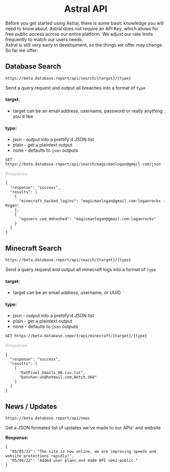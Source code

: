 <h1 align="center">Astral API</h1>
<div class="section-block">
	<div class="answer">
		<div class="text-block"> Before you get started using Astral, there is some basic knowledge you will need to know about. Astral does not require an API Key, which allows for free public access across our entire platform. We adjust our rate limits frequently to match our users needs. </div> Astral is still very early in development, so the things we offer may change. So far we offer:
	</div>
</div>
<div class="section-block">
	<div class="answer">
		<div class="text-block">
			<h2 class="endpoint-title">Database Search</h2> <pre><code class="language-plaintext">https://beta.database.report/api/search/{target}/{type}</code></pre>
			<p>Send a query request and output all breaches into a format of <code>type</code></p>
			<h4>target:</h4>
			<ul class="no-list">
				<li>target can be an email address, username, password or really anything you'd like</li>
			</ul>
			<h4>type:</h4>
			<ul class="no-list">
				<li>json - output into a prettify'd JSON list</li>
				<li>plain - get a plaintext output</li>
				<li>none - defaults to <code>json</code> outputs</li>
				<ul> </ul>
			</ul>
		</div>
		<pre><code class="language-plaintext">GET https://beta.database.report/api/search/magicmanlogan@gmail.com/json</code></pre> <b style="color: rgb(200,200,200);">Response:</b> <pre><code class="language-json" style="width: 100%;">{
  "response": "success",
  "results": [
    {
      "minecraft_hacked_logins": "magicmanlogan@gmail.com:loganrocks - Rogen"
    },
    {
      "ogusers.com_dehashed": "magicmanlogan@gmail.com:loganrocks"
    }
  ]
}</code></pre> </div>
</div>
<div class="section-block" id="minecraft">
	<div class="section-block">
		<div class="answer">
			<div class="text-block">
				<h2 class="endpoint-title">Minecraft Search</h2> <pre><code class="language-plaintext">https://beta.database.report/api/search/{target}/{type}</code></pre>
				<p>Send a query request and output all minecraft logs into a format of <code>type</code></p>
				<h4>target:</h4>
				<ul class="no-list">
					<li>target can be an email address, username, or UUID</li>
				</ul>
				<h4>type:</h4>
				<ul class="no-list">
					<li>json - output into a prettify'd JSON list</li>
					<li>plain - get a plaintext output</li>
					<li>none - defaults to <code>json</code> outputs</li>
					<ul> </ul>
				</ul>
			</div>
			<pre><code class="language-plaintext">GET https://beta.database.report/api/minecraft/{target}/{type}</code></pre> <b style="color: rgb(200,200,200);">Response:</b> <pre><code class="language-json" style="width: 100%;">{
  "response": "success",
  "results": [
    [
      "DatPixel_Emails_DB.csv.txt",
      "batuhan-un@hotmail.com,Notch,360"
    ]
  ]
}</code></pre> </div>
	</div>
	<div class="section-block" id="news">
		<div class="answer">
			<div class="text-block">
				<h2 class="endpoint-title">News / Updates</h2> <pre><code class="language-plaintext">https://beta.database.report/api/news</code></pre>
				<p>Get a JSON formated list of updates we've made to our APIs' and website</p>
				<b>Response:</b> <pre><code class="language-json" style="width: 100%;">{
  "05/03/22": "The site is now online, we are improving speeds and website protections rapidly!",
  "05/04/22": "Added user plans and made API semi-public."
}</code></pre> </div>
		</div>
	</div>
</div>
</section>
